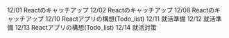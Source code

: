 12/01
Reactのキャッチアップ
12/02
Reactのキャッチアップ
12/08
Reactのキャッチアップ
12/10
Reactアプリの構想(Todo_list)
12/11
就活準備
12/12
就活準備
12/13
Reactアプリの構想(Todo_list)
12/14
就活対策
